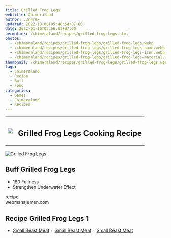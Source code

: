 ```yaml
---
title: Grilled Frog Legs
webtitle: Chimeraland
author: L3n4r0x
updated: 2022-10-06T05:46:54+07:00
date: 2022-01-10T03:56:03+07:00
permalink: /chimeraland/recipes/grilled-frog-legs.html
photos:
  - /chimeraland/recipes/grilled-frog-legs/grilled-frog-legs.webp
  - /chimeraland/recipes/grilled-frog-legs/grilled-frog-legs-name.webp
  - /chimeraland/recipes/grilled-frog-legs/grilled-frog-legs-icon.webp
  - /chimeraland/recipes/grilled-frog-legs/grilled-frog-legs-material.webp
thumbnail: /chimeraland/recipes/grilled-frog-legs/grilled-frog-legs.webp
tags:
  - Chimeraland
  - Recipe
  - Buff
  - Food
categories:
  - Games
  - Chimeraland
  - Recipes
---
```


<section id="bootstrap-wrapper"><link rel="stylesheet" href="https://cdn.statically.io/gh/dimaslanjaka/Web-Manajemen/40ac3225/css/bootstrap-4.5-wrapper.css"/><div class="row mb-2"><div class="col-md-12 mb-2"><table class="table" id="post-info"><tbody><tr><td><img class="d-inline-block me-2" src="/chimeraland/recipes/grilled-frog-legs/grilled-frog-legs-icon.webp" width="auto" height="auto"/></td><td><h1 class="fs-5">Grilled Frog Legs Cooking Recipe</h1></td></tr></tbody></table></div></div><div class="card mb-2"><div class="row g-0"><div class="col-sm-4 position-relative mb-2"><img src="/chimeraland/recipes/grilled-frog-legs/grilled-frog-legs-material.webp" class="card-img fit-cover w-100 h-100" alt="Grilled Frog Legs" data-fancybox="true"/></div><div class="col-sm-8 mb-2"><div class="card-body"><h2 class="card-title fs-5">Buff Grilled Frog Legs</h2><div class="card-text"><ul><li>180 Fullness</li><li>Strengthen Underwater Effect</li></ul></div><span class="badge rounded-pill bg-dark">recipe</span></div><div class="card-footer text-end text-muted">webmanajemen.com</div></div></div></div><div class="row mb-2"><div class="col-12 col-lg-6 recipe-item mb-2"><div class="card"><div class="card-body"><h2 class="card-title fs-5">Recipe Grilled Frog Legs 1</h2><div class="card-text"><ul><li><a class="text-decoration-none" href="/chimeraland/materials/small-beast-meat.html">Small Beast Meat</a><span> + </span><a class="text-decoration-none" href="/chimeraland/materials/small-beast-meat.html">Small Beast Meat</a><span> + </span><a class="text-decoration-none" href="/chimeraland/materials/small-beast-meat.html">Small Beast Meat</a></li></ul></div></div></div></div></div></section>